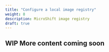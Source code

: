 ```yaml
---
title: "Configure a local image registry"
weight: 8
description: MicroShift image registry
draft: true
---
```


## WIP More content coming soon
